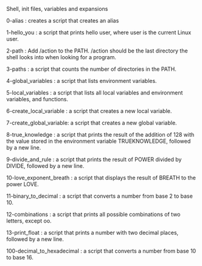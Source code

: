 Shell, init files, variables and expansions

0-alias : creates a script that creates an alias

1-hello_you : a script that prints hello user, where user is the current Linux user.

2-path : Add /action to the PATH. /action should be the last directory the shell looks into when looking for a program.

3-paths : a script that counts the number of directories in the PATH.

4-global_variables : a script that lists environment variables.

5-local_variables : a script that lists all local variables and environment variables, and functions.

6-create_local_variable : a script that creates a new local variable.

7-create_global_variable: a script that creates a new global variable.

8-true_knowledge :  a script that prints the result of the addition of 128 with the value stored in the environment variable TRUEKNOWLEDGE, followed by a new line.

9-divide_and_rule :  a script that prints the result of POWER divided by DIVIDE, followed by a new line.

10-love_exponent_breath : a script that displays the result of BREATH to the power LOVE.

11-binary_to_decimal : a script that converts a number from base 2 to base 10.

12-combinations : a script that prints all possible combinations of two letters, except oo.

13-print_float : a script that prints a number with two decimal places, followed by a new line.

100-decimal_to_hexadecimal : a script that converts a number from base 10 to base 16.

